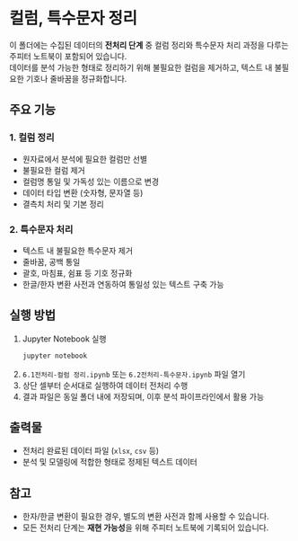 # 컬럼, 특수문자 정리

이 폴더에는 수집된 데이터의 **전처리 단계** 중 컬럼 정리와 특수문자 처리 과정을 다루는 주피터 노트북이 포함되어 있습니다.  
데이터를 분석 가능한 형태로 정리하기 위해 불필요한 컬럼을 제거하고, 텍스트 내 불필요한 기호나 줄바꿈을 정규화합니다.

## 주요 기능

### 1. 컬럼 정리
- 원자료에서 분석에 필요한 컬럼만 선별
- 불필요한 컬럼 제거
- 컬럼명 통일 및 가독성 있는 이름으로 변경
- 데이터 타입 변환 (숫자형, 문자열 등)
- 결측치 처리 및 기본 정리

### 2. 특수문자 처리
- 텍스트 내 불필요한 특수문자 제거
- 줄바꿈, 공백 통일
- 괄호, 마침표, 쉼표 등 기호 정규화
- 한글/한자 변환 사전과 연동하여 통일성 있는 텍스트 구축 가능

## 실행 방법

1. Jupyter Notebook 실행
   ```bash
   jupyter notebook
   ```
2. `6.1전처리-컬럼 정리.ipynb` 또는 `6.2전처리-특수문자.ipynb` 파일 열기
3. 상단 셀부터 순서대로 실행하여 데이터 전처리 수행
4. 결과 파일은 동일 폴더 내에 저장되며, 이후 분석 파이프라인에서 활용 가능

## 출력물
- 전처리 완료된 데이터 파일 (`xlsx`, `csv` 등)
- 분석 및 모델링에 적합한 형태로 정제된 텍스트 데이터

## 참고
- 한자/한글 변환이 필요한 경우, 별도의 변환 사전과 함께 사용할 수 있습니다.
- 모든 전처리 단계는 **재현 가능성**을 위해 주피터 노트북에 기록되어 있습니다.
